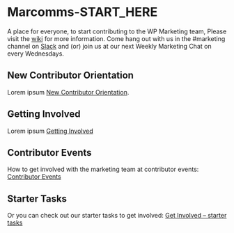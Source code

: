 # Marcomms-START_HERE
A place for everyone, to start contributing to the WP Marketing team, Please visit the [wiki](https://github.com/wpmarketingteam/Marcomms-START_HERE/wiki) for more information. 
Come hang out with us in the #marketing channel on [Slack](http://wordpress.slack.com/messages/marketing/) and (or) join us at our next Weekly Marketing Chat on every Wednesdays.

## New Contributor Orientation
Lorem ipsum
[New Contributor Orientation](https://make.wordpress.org/marketing/handbook/getting-involved/new-contributor-orientation/).

## Getting Involved
Lorem ipsum 
[Getting Involved](https://make.wordpress.org/marketing/handbook/getting-involved/)


## Contributor Events 
How to get involved with the marketing team at contributor events: 
[Contributor Events](https://make.wordpress.org/marketing/handbook/getting-involved/marketing-team-at-contributor-events/)

## Starter Tasks
Or you can check out our starter tasks to get involved: 
[Get Involved – starter tasks](https://make.wordpress.org/marketing/2020/12/02/get-involved/)
